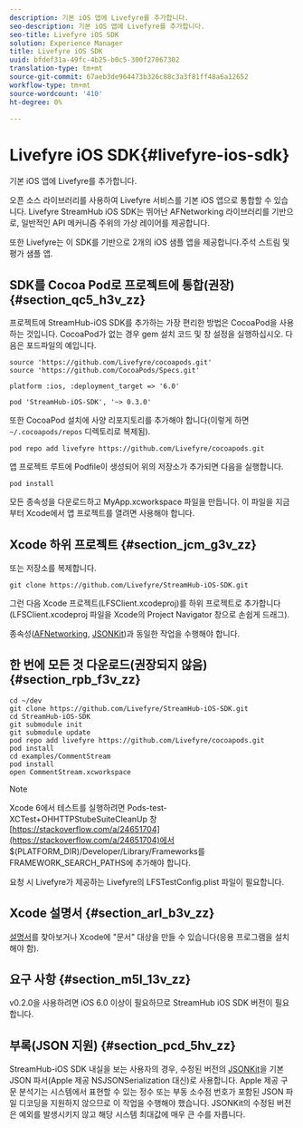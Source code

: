 ```yaml
---
description: 기본 iOS 앱에 Livefyre를 추가합니다.
seo-description: 기본 iOS 앱에 Livefyre를 추가합니다.
seo-title: Livefyre iOS SDK
solution: Experience Manager
title: Livefyre iOS SDK
uuid: bfdef31a-49fc-4b25-b0c5-300f27067302
translation-type: tm+mt
source-git-commit: 67aeb3de964473b326c88c3a3f81ff48a6a12652
workflow-type: tm+mt
source-wordcount: '410'
ht-degree: 0%

---
```



# Livefyre iOS SDK{#livefyre-ios-sdk}

기본 iOS 앱에 Livefyre를 추가합니다.

오픈 소스 라이브러리를 사용하여 Livefyre 서비스를 기본 iOS 앱으로 통합할 수 있습니다. Livefyre StreamHub iOS SDK는 뛰어난 AFNetworking 라이브러리를 기반으로, 일반적인 API 메커니즘 주위의 가상 레이어를 제공합니다.

또한 Livefyre는 이 SDK를 기반으로 2개의 iOS 샘플 앱을 제공합니다.주석 스트림 및 평가 샘플 앱.

## SDK를 Cocoa Pod로 프로젝트에 통합(권장) {#section_qc5_h3v_zz}

프로젝트에 StreamHub-iOS SDK를 추가하는 가장 편리한 방법은 CocoaPod을 사용하는 것입니다. CocoaPod가 없는 경우 gem 설치 코드 및 창 설정을 실행하십시오. 다음은 포드파일의 예입니다.

```
source 'https://github.com/Livefyre/cocoapods.git' 
source 'https://github.com/CocoaPods/Specs.git' 
  
platform :ios, :deployment_target => '6.0' 
  
pod 'StreamHub-iOS-SDK', '~> 0.3.0'
```

또한 CocoaPod 설치에 사양 리포지토리를 추가해야 합니다(이렇게 하면 `~/.cocoapods/repos` 디렉토리로 복제됨).

```
pod repo add livefyre https://github.com/Livefyre/cocoapods.git
```

앱 프로젝트 루트에 Podfile이 생성되어 위의 저장소가 추가되면 다음을 실행합니다.

```
pod install
```

모든 종속성을 다운로드하고 MyApp.xcworkspace 파일을 만듭니다. 이 파일을 지금부터 Xcode에서 앱 프로젝트를 열려면 사용해야 합니다.

## Xcode 하위 프로젝트 {#section_jcm_g3v_zz}

또는 저장소를 복제합니다.

```
git clone https://github.com/Livefyre/StreamHub-iOS-SDK.git 
```

그런 다음 Xcode 프로젝트(LFSClient.xcodeproj)를 하위 프로젝트로 추가합니다(LFSClient.xcodeproj 파일을 Xcode의 Project Navigator 창으로 손쉽게 드래그).

종속성([AFNetworking](https://github.com/AFNetworking/AFNetworking), [JSONKit](https://github.com/escherba/JSONKit))과 동일한 작업을 수행해야 합니다.

## 한 번에 모든 것 다운로드(권장되지 않음) {#section_rpb_f3v_zz}

```
cd ~/dev 
git clone https://github.com/Livefyre/StreamHub-iOS-SDK.git 
cd StreamHub-iOS-SDK 
git submodule init 
git submodule update 
pod repo add livefyre https://github.com/Livefyre/cocoapods.git 
pod install 
cd examples/CommentStream 
pod install 
open CommentStream.xcworkspace
```

>[!NOTE]
>
>Xcode 6에서 테스트를 실행하려면 Pods-test-XCTest+OHHTTPStubeSuiteCleanUp 창[https://stackoverflow.com/a/24651704](https://stackoverflow.com/a/24651704)에서 $(PLATFORM_DIR)/Developer/Library/Frameworks를 FRAMEWORK_SEARCH_PATHS에 추가해야 합니다.

요청 시 Livefyre가 제공하는 Livefyre의 LFSTestConfig.plist 파일이 필요합니다.

## Xcode 설명서 {#section_arl_b3v_zz}

[설명서](https://livefyre.github.com/StreamHub-iOS-SDK/)를 찾아보거나 Xcode에 &quot;문서&quot; 대상을 만들 수 있습니다(응용 프로그램을 설치해야 함).

## 요구 사항 {#section_m5l_13v_zz}

v0.2.0을 사용하려면 iOS 6.0 이상이 필요하므로 StreamHub iOS SDK 버전이 필요합니다.

## 부록(JSON 지원) {#section_pcd_5hv_zz}

StreamHub-iOS SDK 내실을 보는 사용자의 경우, 수정된 버전의 [JSONKit](https://github.com/escherba/JSONKit)을 기본 JSON 파서(Apple 제공 NSJSONSerialization 대신)로 사용합니다. Apple 제공 구문 분석기는 시스템에서 표현할 수 있는 정수 또는 부동 소수점 번호가 포함된 JSON 파일 디코딩을 지원하지 않으므로 이 작업을 수행해야 했습니다. JSONKit의 수정된 버전은 예외를 발생시키지 않고 해당 시스템 최대값에 매우 큰 수를 자릅니다.
